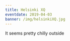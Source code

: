```yaml
---
title: Helsinki XQ
eventdate: 2019-04-03
banner: /img/helsinkiXQ.jpg
---
```


It seems pretty chilly outside
